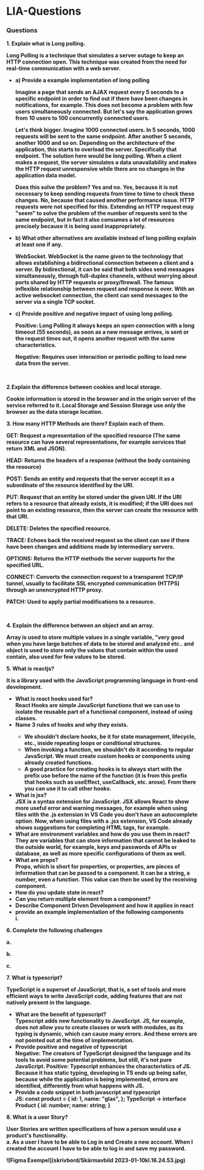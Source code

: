 # LIA-Questions

### Questions

<p><strong> 1. Explain what is Long polling.<strong></p>
<p>Long Polling is a technique that simulates a server outage to keep an HTTP connection open. This technique was created from the need for real-time communication with a web server.</p>

<ul>
  <li> a) Provide a example implementation of long polling</li>
  <p> Imagine a page that sends an AJAX request every 5 seconds to a specific endpoint in order to find out if there have been changes in notifications, for example. This does not become a problem with few users simultaneously connected. But let's say the application grows from 10 users to 100 concurrently connected users.

Let's think bigger. Imagine 1000 connected users. In 5 seconds, 1000 requests will be sent to the same endpoint. After another 5 seconds, another 1000 and so on. Depending on the architecture of the application, this starts to overload the server. Specifically that endpoint. The solution here would be long polling. When a client makes a request, the server simulates a data unavailability and makes the HTTP request unresponsive while there are no changes in the application data model.

Does this solve the problem? Yes and no. Yes, because it is not necessary to keep sending requests from time to time to check these changes. No, because that caused another performance issue. HTTP requests were not specified for this. Extending an HTTP request may "seem" to solve the problem of the number of requests sent to the same endpoint, but in fact it also consumes a lot of resources precisely because it is being used inappropriately.</p>
  <li> b) What other alternatives are available instead of long polling explain at least one if any.</li>
  <p>WebSocket. WebSocket is the name given to the technology that allows establishing a bidirectional connection between a client and a server. By bidirectional, it can be said that both sides send messages simultaneously, through full-duplex channels, without worrying about ports shared by HTTP requests or proxy/firewall.
The famous inflexible relationship between request and response is over. With an active websocket connection, the client can send messages to the server via a single TCP socket.</p>
  <li> c) Provide positive and negative impact of using long polling.</li>
  <p>Positive: Long Polling it always keeps an open connection with a long timeout (55 seconds), as soon as a new message arrives, is sent or the request times out, it opens another request with the same characteristics.
  <p>Negative: Requires user interaction or periodic polling to load new data from the server.</p>
  </p>
</ul>
<br>
<p> 2.Explain the difference between cookies and local storage.</p>
Cookie information is stored in the browser and in the origin server of the service referred to it. Local Storage and Session Storage use only the browser as the data storage location.
<p>3. How many HTTP Methods are there? Explain each of them.</p>
<p>GET: Request a representation of the specified resource (The same resource can have several representations, for example services that return XML and JSON).</p>
<p>HEAD: Returns the headers of a response (without the body containing the resource)</p>
<p>POST: Sends an entity and requests that the server accept it as a subordinate of the resource identified by the URI.</p>
<p>PUT: Request that an entity be stored under the given URI. If the URI refers to a resource that already exists, it is modified; if the URI does not point to an existing resource, then the server can create the resource with that URI.</p>
<p>DELETE: Deletes the specified resource.</p>
<p>TRACE: Echoes back the received request so the client can see if there have been changes and additions made by intermediary servers.</p>
<p>OPTIONS: Returns the HTTP methods the server supports for the specified URL.</p>
<p>CONNECT: Converts the connection request to a transparent TCP/IP tunnel, usually to facilitate SSL encrypted communication (HTTPS) through an unencrypted HTTP proxy.</p>
<p>PATCH: Used to apply partial modifications to a resource.</p>
<br>
<p> 4. Explain the difference between an object and an array.</p>
Array is used to store multiple values in a single variable, "very good when you have large batches of data to be stored and analyzed etc.. and object is used to store only the values that contain within the used contain, also used for few values to be stored.</p>

<p>5. What is reactjs? </p>
It is a library used with the JavaScript programming language in front-end development.

<ul>
  <li>What is react hooks used for?</li>
  React Hooks are simple JavaScript functions that we can use to isolate the reusable part of a functional component, instead of using classes.
  <li>Name 3 rules of hooks and why they exists.</li>
    <ul>
       <li>We shouldn't declare hooks, be it for state management, lifecycle, etc., inside repeating loops or conditional structures.</li> 
       <li> When invoking a function, we shouldn't do it according to regular JavaScript. We must create custom hooks or components using already created functions.</li>
       <li> A good practice for creating hooks is to always start with the prefix use before the name of the function (it is from this prefix that hooks such as useEffect, useCallback, etc. arose). From there you can use it to call other hooks.</li>
    </ul>
  <li>What is jsx?</li> JSX is a syntax extension for JavaScript. JSX allows React to show more useful error and warning messages, for example when using files with the .js extension in VS Code you don't have an autocomplete option. Now, when using files with a .jsx extension, VS Code already shows suggestions for completing HTML tags, for example.
  <li>What are environment variables and how do you use them in react?</li>
  They are variables that can store information that cannot be leaked to the outside world, for example, keys and passwords of APIs or database, as well as more specific configurations of them as well.
  <li>What are props?</li>
 Props, which is short for properties, or properties, are pieces of information that can be passed to a component. It can be a string, a number, even a function. This value can then be used by the receiving component.
 <li>How do you update state in react?</li>
 <li>Can you return multiple element from a component?</li>
 <li>Describe Component Driven Development and how it applies in react</li>
 <li>provide an example implementation of the following components</li>
  i.
</ul> 
<p> 6. Complete the following challenges </p>
<p>a. </p>
<p>b. </p>
<p>c. </p>

<p>7. What is typescript?</p>
TypeScript is a superset of JavaScript, that is, a set of tools and more efficient ways to write JavaScript code, adding features that are not natively present in the language.
<ul>
  <li>What are the benefit of typescript?</li>
  Typescript adds new functionality to JavaScript. JS, for example, does not allow you to create classes or work with modules, as its typing is dynamic, which can cause many errors. And these errors are not pointed out at the time of implementation.
  <li>Provide positive and negative of typescript</li>
  Negative: The creators of TypeScript designed the language and its tools to avoid some potential problems, but still, it's not pure JavaScript.
  Positive: Typescript enhances the characteristics of JS. Because it has static typing, developing in TS ends up being safer, because while the application is being implemented, errors are identified, differently from what happens with JS.
  <li>Provide a code snippet in both javascript and typescript</li>
  JS: const product = {
  id:  1,
  name:  "glas",
};
  TypeScript -> interface Product {
  id: number;
  name: string;  
}
</ul>

<p> 8. What is a user Story?</p>
User Stories are written specifications of how a person would use a product's functionality. <br>
a. As a user I have to be able to Log in and Create a new account. When I created the account I have to be able to log in and save my password. 
<p> ![Figma Exempel](skrivbord/Skärmavbild 2023-01-10kl.16.24.53.jpg)
